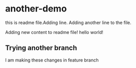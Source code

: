 
# another-demo

this is readme file.Adding line.
Adding another line to the file.

Adding new content to readme file!
hello world!

## Trying another branch
I am making these changes in feature branch 

